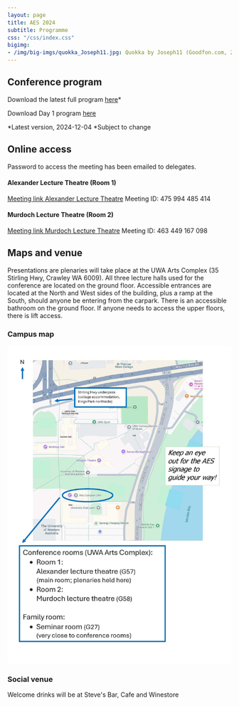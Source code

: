 ```yaml
---
layout: page
title: AES 2024
subtitle: Programme
css: "/css/index.css"
bigimg:
- /img/big-imgs/quokka_Joseph11.jpg: Quokka by Joseph11 (Goodfon.com, 2023)
---
```


## Conference program

Download the latest full program [here](./docs/2024/2024_AES_Program.pdf)*

Download Day 1 program [here](./docs/2024/2024_AES_Program_Day1.pdf)

<!-- Click [here](./docs/2023/AusEvo23_ScheduleOfEvents.pdf) for the program broken down into multiple pages. -->

*Latest version, 2024-12-04
*Subject to change

## Online access

Password to access the meeting has been emailed to delegates.

#### Alexander Lecture Theatre (Room 1)
[Meeting link Alexander Lecture Theatre](https://aus01.safelinks.protection.outlook.com/ap/t-59584e83/?url=https%3A%2F%2Fteams.microsoft.com%2Fl%2Fmeetup-join%2F19%253ameeting_YTJiZjA5NmUtMmRiYS00YmRlLTg1ZDUtYWI1OGM0ZmY4MjY4%2540thread.v2%2F0%3Fcontext%3D%257b%2522Tid%2522%253a%252205894af0-cb28-46d8-8716-74cdb46e2226%2522%252c%2522Oid%2522%253a%25223077f739-4620-449b-8782-ab81f5652a5b%2522%257d&data=05%7C02%7Csarin.tiatragul%40anu.edu.au%7Ce373a34ab62c44edf1a808dd139f7150%7Ce37d725cab5c46249ae5f0533e486437%7C0%7C0%7C638688297727283821%7CUnknown%7CTWFpbGZsb3d8eyJFbXB0eU1hcGkiOnRydWUsIlYiOiIwLjAuMDAwMCIsIlAiOiJXaW4zMiIsIkFOIjoiTWFpbCIsIldUIjoyfQ%3D%3D%7C0%7C%7C%7C&sdata=n5dXIfXrLE5iPHwNlIwP94Mr78mQDhnGbAyhdun360o%3D&reserved=0)
Meeting ID: 475 994 485 414


#### Murdoch Lecture Theatre (Room 2)
[Meeting link Murdoch Lecture Theatre](https://aus01.safelinks.protection.outlook.com/ap/t-59584e83/?url=https%3A%2F%2Fteams.microsoft.com%2Fl%2Fmeetup-join%2F19%253ameeting_MzA2OTQ5M2QtMzdhNy00ZWU1LWE3NzktM2Q5MjExYzI3YzAw%2540thread.v2%2F0%3Fcontext%3D%257b%2522Tid%2522%253a%252205894af0-cb28-46d8-8716-74cdb46e2226%2522%252c%2522Oid%2522%253a%25229ce1da6f-8fd2-4167-bd86-2b57a3053f47%2522%257d&data=05%7C02%7Csarin.tiatragul%40anu.edu.au%7Ce373a34ab62c44edf1a808dd139f7150%7Ce37d725cab5c46249ae5f0533e486437%7C0%7C0%7C638688297727337192%7CUnknown%7CTWFpbGZsb3d8eyJFbXB0eU1hcGkiOnRydWUsIlYiOiIwLjAuMDAwMCIsIlAiOiJXaW4zMiIsIkFOIjoiTWFpbCIsIldUIjoyfQ%3D%3D%7C0%7C%7C%7C&sdata=40TA6Ro4FoEfG05PJtcdlAGezVS3A%2Fj3lUOrSgFPh24%3D&reserved=0)
Meeting ID: 463 449 167 098


<!-- ### Conference Slack
We will be using [Slack](https://join.slack.com/t/ausevo2023/shared_invite/zt-28ryturuo-HZBXfJQlCvloJuQ5FMHHfg) for socialising, discussion and general (non-urgent) communication    
**note: questions during talks will only be taken through zoom (or live)**   -->

## Maps and venue

Presentations are plenaries will take place at the UWA Arts Complex (35 Stirling Hwy, Crawley WA 6009). 
All three lecture halls used for the conference are located on the ground floor. Accessible entrances are located at the North and West sides of the building, plus a ramp at the South, should anyone be entering from the carpark.  There is an accessible bathroom on the ground floor. If anyone needs to access the upper floors, there is lift access.

### Campus map

![](/img/aes2024/UWA_AES_map.jpg)

### Social venue

Welcome drinks will be at Steve's Bar, Cafe and Winestore


<!-- 
### Campus map

![Campus Map](/img/2023_AES_4.png)

### Presentation venue

![Presentation venues](/img/2023_AES_3.png)



### Family Faciilty and ECR Event

![Social venues](/img/2023_AES_1.png) -->
